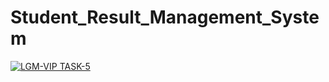 # Student_Result_Management_System
[![LGM-VIP TASK-5](https://img.youtube.com/vi/4I8q9spuRPI/0.jpg)](https://www.youtube.com/watch?v=4I8q9spuRPI)
